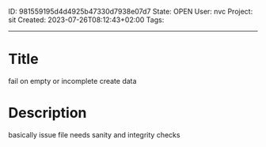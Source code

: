 ID: 981559195d4d4925b47330d7938e07d7
State: OPEN
User: nvc
Project: sit
Created: 2023-07-26T08:12:43+02:00
Tags: 

---

# Title
fail on empty or incomplete create data

# Description
basically issue file needs sanity and integrity checks
